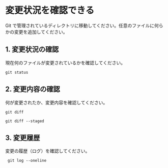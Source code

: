 # 変更状況を確認できる

Git で管理されているディレクトリに移動してください。任意のファイルに何らかの変更を追加してください。

## 1. 変更状況の確認

現在何のファイルが変更されているかを確認してください。

```shell-session
git status
```

## 2. 変更内容の確認

何が変更されたか、変更内容を確認してください。

```shell-session
git diff
```
```shell-session
git diff --staged
```

## 3. 変更履歴

変更の履歴（ログ）を確認してください。

```shell-session
 git log --oneline
```
